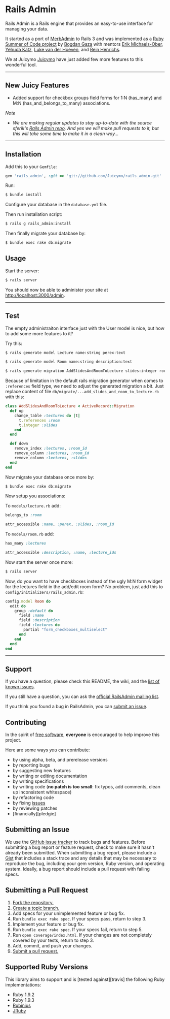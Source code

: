 # Rails Admin 

Rails Admin is a Rails engine that provides an easy-to-use interface for managing your data.

It started as a port of [MerbAdmin][merb-admin] to Rails 3 and was implemented
as a [Ruby Summer of Code project][rubysoc] by [Bogdan Gaza][hurrycane] with
mentors [Erik Michaels-Ober][sferik], [Yehuda Katz][wycats], [Luke van der
Hoeven][plukevdh], and [Rein Henrichs][reinh].

We at Juicymo [Juicymo][juicymo] have just added few more features to this wonderful tool.

[juicymo]: https://github.com/juicymo
[merb-admin]: https://github.com/sferik/merb-admin
[rubysoc]: http://www.rubysoc.org/projects
[hurrycane]: https://github.com/hurrycane
[sferik]: https://github.com/sferik
[wycats]: https://github.com/wycats
[plukevdh]: https://github.com/plukevdh
[reinh]: https://github.com/reinh

***

## New Juicy Features

* Added support for checkbox groups field forms for 1:N (has_many) and M:N (has_and_belongs_to_many) associations.

*Note* 
 * *We are making regular updates to stay up-to-date with the source sferik's [Rails Admin repo][rails-admin]. And yes we will make pull requests to it, but this will take some time to make it in a clean way...*

[rails-admin]: https://github.com/sferik/rails_admin

***

## Installation

Add this to your `Gemfile`:

```ruby
gem 'rails_admin', :git => 'git://github.com/Juicymo/rails_admin.git'
```

Run:

```bash
$ bundle install
```

Configure your database in the `database.yml` file.

Then run installation script:

```bash
$ rails g rails_admin:install
```

Then finally migrate your database by:

```bash
$ bundle exec rake db:migrate
```

## Usage

Start the server:

```bash
$ rails server
```

You should now be able to administer your site at
[http://localhost:3000/admin](http://localhost:3000/admin).

***

## Test

The empty administraiton interface just with the User model is nice, but how to add some more features to it?

Try this:

```bash
$ rails generate model Lecture name:string perex:text
```

```bash
$ rails generate model Room name:string description:text
```

```bash
$ rails generate migration AddSlidesAndRoomToLecture slides:integer room:references
```

Because of limitation in the default rails migration generator when comes to `:references` field type, we need to adjust the
generated migration a bit. Just replace content of file `db/migrate/...add_slides_and_room_to_lecture.rb` with this:

```ruby
class AddSlidesAndRoomToLecture < ActiveRecord::Migration
  def up
    change_table :lectures do |t|
      t.references :room
      t.integer :slides
    end
  end

  def down
    remove_index :lectures, :room_id
    remove_column :lectures, :room_id
    remove_column :lectures, :slides
  end
end
```

Now migrate your database once more by:

```bash
$ bundle exec rake db:migrate
```

Now setup you associations:

To `models/lecture.rb` add:

```ruby
belongs_to :room

attr_accessible :name, :perex, :slides, :room_id
```

To `models/room.rb` add:

```ruby
has_many :lectures

attr_accessible :description, :name, :lecture_ids
```

Now start the server once more:

```bash
$ rails server
```

Now, do you want to have checkboxes instead of the ugly M:N form widget for the lectures field in the add/edit room form? No problem, just add this to `config/initializers/rails_admin.rb`:

```ruby
config.model Room do
  edit do
    group :default do
      field :name
      field :description
      field :lectures do
        partial "form_checkboxes_multiselect"
      end
    end
  end
end
```

***

## Support

If you have a question, please check this README, the wiki, and the [list of
known issues][troubleshoot].

[troubleshoot]: https://github.com/sferik/rails_admin/wiki/Troubleshoot

If you still have a question, you can ask the [official RailsAdmin mailing
list][list].

[list]: http://groups.google.com/group/rails_admin

If you think you found a bug in RailsAdmin, you can [submit an issue][issues].

## Contributing

In the spirit of [free software][free-sw], **everyone** is encouraged to help
improve this project.

[free-sw]: http://www.fsf.org/licensing/essays/free-sw.html

Here are some ways *you* can contribute:

* by using alpha, beta, and prerelease versions
* by reporting bugs
* by suggesting new features
* by writing or editing documentation
* by writing specifications
* by writing code (**no patch is too small**: fix typos, add comments, clean up
  inconsistent whitespace)
* by refactoring code
* by fixing [issues][]
* by reviewing patches
* [financially][pledgie]

[issues]: https://github.com/sferik/rails_admin/issues

## Submitting an Issue
We use the [GitHub issue tracker][issues] to track bugs and features. Before
submitting a bug report or feature request, check to make sure it hasn't
already been submitted. When submitting a bug report, please include a [Gist][]
that includes a stack trace and any details that may be necessary to reproduce
the bug, including your gem version, Ruby version, and operating system.
Ideally, a bug report should include a pull request with failing specs.

[gist]: https://gist.github.com/

## Submitting a Pull Request
1. [Fork the repository.][fork]
2. [Create a topic branch.][branch]
3. Add specs for your unimplemented feature or bug fix.
4. Run `bundle exec rake spec`. If your specs pass, return to step 3.
5. Implement your feature or bug fix.
6. Run `bundle exec rake spec`. If your specs fail, return to step 5.
7. Run `open coverage/index.html`. If your changes are not completely covered
   by your tests, return to step 3.
8. Add, commit, and push your changes.
9. [Submit a pull request.][pr]

[fork]: http://help.github.com/fork-a-repo/
[branch]: http://learn.github.com/p/branching.html
[pr]: http://help.github.com/send-pull-requests/

## Supported Ruby Versions
This library aims to support and is [tested against][travis] the following Ruby implementations:

* Ruby 1.9.2
* Ruby 1.9.3
* [Rubinius][]
* [JRuby][]

[rubinius]: http://rubini.us/
[jruby]: http://jruby.org/
